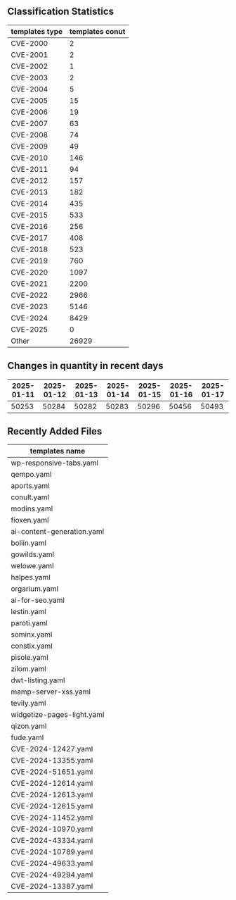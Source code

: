 ## Classification Statistics
| templates type | templates conut | 
| --- | --- |
| CVE-2000 | 2 |
| CVE-2001 | 2 |
| CVE-2002 | 1 |
| CVE-2003 | 2 |
| CVE-2004 | 5 |
| CVE-2005 | 15 |
| CVE-2006 | 19 |
| CVE-2007 | 63 |
| CVE-2008 | 74 |
| CVE-2009 | 49 |
| CVE-2010 | 146 |
| CVE-2011 | 94 |
| CVE-2012 | 157 |
| CVE-2013 | 182 |
| CVE-2014 | 435 |
| CVE-2015 | 533 |
| CVE-2016 | 256 |
| CVE-2017 | 408 |
| CVE-2018 | 523 |
| CVE-2019 | 760 |
| CVE-2020 | 1097 |
| CVE-2021 | 2200 |
| CVE-2022 | 2966 |
| CVE-2023 | 5146 |
| CVE-2024 | 8429 |
| CVE-2025 | 0 |
| Other | 26929 |
## Changes in quantity in recent days
|2025-01-11 | 2025-01-12 | 2025-01-13 | 2025-01-14 | 2025-01-15 | 2025-01-16 | 2025-01-17|
|--- | ------ | ------ | ------ | ------ | ------ | ---|
|50253 | 50284 | 50282 | 50283 | 50296 | 50456 | 50493|
## Recently Added Files
| templates name | 
| --- |
| wp-responsive-tabs.yaml |
| qempo.yaml |
| aports.yaml |
| conult.yaml |
| modins.yaml |
| fioxen.yaml |
| ai-content-generation.yaml |
| boliin.yaml |
| gowilds.yaml |
| welowe.yaml |
| halpes.yaml |
| orgarium.yaml |
| ai-for-seo.yaml |
| lestin.yaml |
| paroti.yaml |
| sominx.yaml |
| constix.yaml |
| pisole.yaml |
| zilom.yaml |
| dwt-listing.yaml |
| mamp-server-xss.yaml |
| tevily.yaml |
| widgetize-pages-light.yaml |
| qizon.yaml |
| fude.yaml |
| CVE-2024-12427.yaml |
| CVE-2024-13355.yaml |
| CVE-2024-51651.yaml |
| CVE-2024-12614.yaml |
| CVE-2024-12613.yaml |
| CVE-2024-12615.yaml |
| CVE-2024-11452.yaml |
| CVE-2024-10970.yaml |
| CVE-2024-43334.yaml |
| CVE-2024-10789.yaml |
| CVE-2024-49633.yaml |
| CVE-2024-49294.yaml |
| CVE-2024-13387.yaml |
